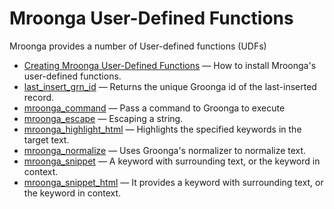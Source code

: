 # Mroonga User-Defined Functions

Mroonga provides a number of User-defined functions (UDFs)

- [Creating Mroonga User-Defined Functions](/columns-storage-engines-and-plugins/storage-engines/mroonga/mroonga-user-defined-functions/creating-mroonga-user-defined-functions/) — How to install Mroonga's user-defined functions.
- [last_insert_grn_id](/columns-storage-engines-and-plugins/storage-engines/mroonga/mroonga-user-defined-functions/last_insert_grn_id/) — Returns the unique Groonga id of the last-inserted record.
- [mroonga_command](/columns-storage-engines-and-plugins/storage-engines/mroonga/mroonga-user-defined-functions/mroonga_command/) — Pass a command to Groonga to execute
- [mroonga_escape](/columns-storage-engines-and-plugins/storage-engines/mroonga/mroonga-user-defined-functions/mroonga_escape/) — Escaping a string.
- [mroonga_highlight_html](/columns-storage-engines-and-plugins/storage-engines/mroonga/mroonga-user-defined-functions/mroonga_highlight_html/) — Highlights the specified keywords in the target text.
- [mroonga_normalize](/columns-storage-engines-and-plugins/storage-engines/mroonga/mroonga-user-defined-functions/mroonga_normalize/) — Uses Groonga's normalizer to normalize text.
- [mroonga_snippet](/columns-storage-engines-and-plugins/storage-engines/mroonga/mroonga-user-defined-functions/mroonga_snippet/) — A keyword with surrounding text, or the keyword in context.
- [mroonga_snippet_html](/columns-storage-engines-and-plugins/storage-engines/mroonga/mroonga-user-defined-functions/mroonga_snippet_html/) — It provides a keyword with surrounding text, or the keyword in context.